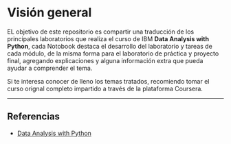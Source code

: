 # Visión general
EL objetivo de este repositorio es compartir una traducción de los principales laboratorios que realiza el curso de IBM **Data Analysis with Python**, cada Notobook destaca el desarrollo 
del laboratorio y tareas de cada módulo, de la misma forma para el laboratorio de práctica y proyecto final, agregando explicaciones y alguna información extra que pueda ayudar a comprender
el tema.

Si te interesa conocer de lleno los temas tratados, recomiendo tomar el curso orignal completo impartido a través de la plataforma Coursera.


---
## Referencias

- [Data Analysis with Python](https://www.coursera.org/learn/data-analysis-with-python)
